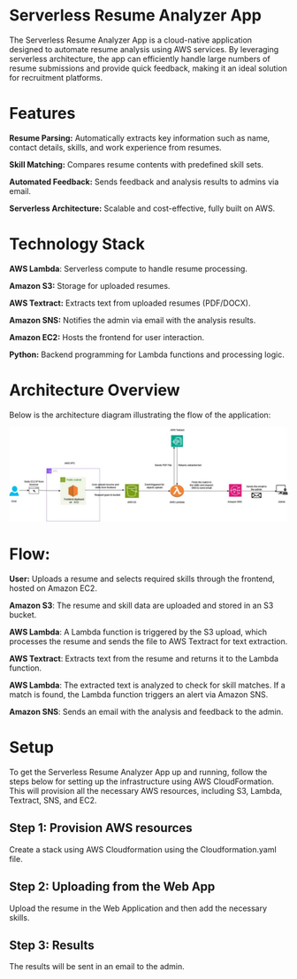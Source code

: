 # Serverless Resume Analyzer App

The Serverless Resume Analyzer App is a cloud-native application designed to automate resume analysis using AWS services. By leveraging serverless architecture, the app can efficiently handle large numbers of resume submissions and provide quick feedback, making it an ideal solution for recruitment platforms.

# Features

**Resume Parsing:** Automatically extracts key information such as name, contact details, skills, and work experience from resumes.

**Skill Matching:** Compares resume contents with predefined skill sets.

**Automated Feedback:** Sends feedback and analysis results to admins via email.

**Serverless Architecture:** Scalable and cost-effective, fully built on AWS.

# Technology Stack

**AWS Lambda**: Serverless compute to handle resume processing.

**Amazon S3:** Storage for uploaded resumes.

**AWS Textract:** Extracts text from uploaded resumes (PDF/DOCX).

**Amazon SNS:** Notifies the admin via email with the analysis results.

**Amazon EC2:** Hosts the frontend for user interaction.

**Python:** Backend programming for Lambda functions and processing logic.

# Architecture Overview

Below is the architecture diagram illustrating the flow of the application:

![images/architecture-diagram.jpg](images/architecture-diagram.jpg)

# Flow:

**User:** Uploads a resume and selects required skills through the frontend, hosted on Amazon EC2.

**Amazon S3**: The resume and skill data are uploaded and stored in an S3 bucket.

**AWS Lambda**: A Lambda function is triggered by the S3 upload, which processes the resume and sends the file to AWS Textract for text extraction.

**AWS Textract**: Extracts text from the resume and returns it to the Lambda function.

**AWS Lambda**: The extracted text is analyzed to check for skill matches. If a match is found, the Lambda function triggers an alert via Amazon SNS.

**Amazon SNS**: Sends an email with the analysis and feedback to the admin.

# Setup

To get the Serverless Resume Analyzer App up and running, follow the steps below for setting up the infrastructure using AWS CloudFormation. This will provision all the necessary AWS resources, including S3, Lambda, Textract, SNS, and EC2.

## Step 1: Provision AWS resources

Create a stack using AWS Cloudformation using the  Cloudformation.yaml file.

## Step 2: Uploading from the Web App

Upload the resume in the Web Application and then add the necessary skills.

## Step 3: Results

The results will be sent in an email to the admin.





